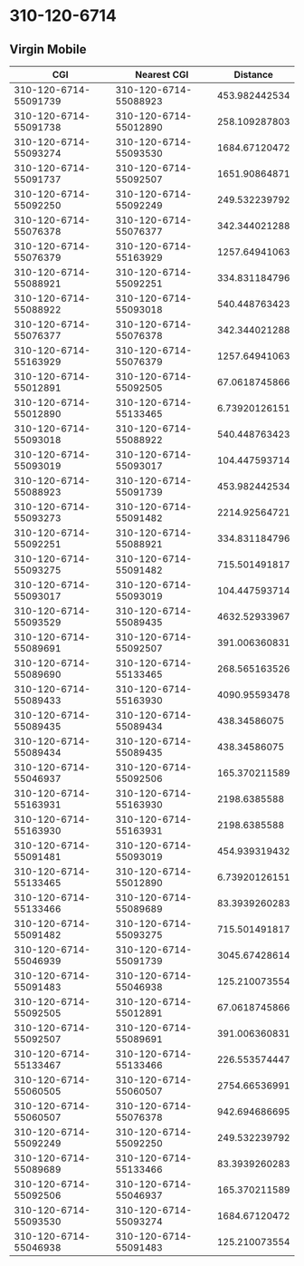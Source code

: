 # 310-120-6714
## Virgin Mobile


| CGI | Nearest CGI | Distance |
|-----|-------------|----------|
| 310-120-6714-55091739 | 310-120-6714-55088923 | 453.982442534 |
| 310-120-6714-55091738 | 310-120-6714-55012890 | 258.109287803 |
| 310-120-6714-55093274 | 310-120-6714-55093530 | 1684.67120472 |
| 310-120-6714-55091737 | 310-120-6714-55092507 | 1651.90864871 |
| 310-120-6714-55092250 | 310-120-6714-55092249 | 249.532239792 |
| 310-120-6714-55076378 | 310-120-6714-55076377 | 342.344021288 |
| 310-120-6714-55076379 | 310-120-6714-55163929 | 1257.64941063 |
| 310-120-6714-55088921 | 310-120-6714-55092251 | 334.831184796 |
| 310-120-6714-55088922 | 310-120-6714-55093018 | 540.448763423 |
| 310-120-6714-55076377 | 310-120-6714-55076378 | 342.344021288 |
| 310-120-6714-55163929 | 310-120-6714-55076379 | 1257.64941063 |
| 310-120-6714-55012891 | 310-120-6714-55092505 | 67.0618745866 |
| 310-120-6714-55012890 | 310-120-6714-55133465 | 6.73920126151 |
| 310-120-6714-55093018 | 310-120-6714-55088922 | 540.448763423 |
| 310-120-6714-55093019 | 310-120-6714-55093017 | 104.447593714 |
| 310-120-6714-55088923 | 310-120-6714-55091739 | 453.982442534 |
| 310-120-6714-55093273 | 310-120-6714-55091482 | 2214.92564721 |
| 310-120-6714-55092251 | 310-120-6714-55088921 | 334.831184796 |
| 310-120-6714-55093275 | 310-120-6714-55091482 | 715.501491817 |
| 310-120-6714-55093017 | 310-120-6714-55093019 | 104.447593714 |
| 310-120-6714-55093529 | 310-120-6714-55089435 | 4632.52933967 |
| 310-120-6714-55089691 | 310-120-6714-55092507 | 391.006360831 |
| 310-120-6714-55089690 | 310-120-6714-55133465 | 268.565163526 |
| 310-120-6714-55089433 | 310-120-6714-55163930 | 4090.95593478 |
| 310-120-6714-55089435 | 310-120-6714-55089434 | 438.34586075 |
| 310-120-6714-55089434 | 310-120-6714-55089435 | 438.34586075 |
| 310-120-6714-55046937 | 310-120-6714-55092506 | 165.370211589 |
| 310-120-6714-55163931 | 310-120-6714-55163930 | 2198.6385588 |
| 310-120-6714-55163930 | 310-120-6714-55163931 | 2198.6385588 |
| 310-120-6714-55091481 | 310-120-6714-55093019 | 454.939319432 |
| 310-120-6714-55133465 | 310-120-6714-55012890 | 6.73920126151 |
| 310-120-6714-55133466 | 310-120-6714-55089689 | 83.3939260283 |
| 310-120-6714-55091482 | 310-120-6714-55093275 | 715.501491817 |
| 310-120-6714-55046939 | 310-120-6714-55091739 | 3045.67428614 |
| 310-120-6714-55091483 | 310-120-6714-55046938 | 125.210073554 |
| 310-120-6714-55092505 | 310-120-6714-55012891 | 67.0618745866 |
| 310-120-6714-55092507 | 310-120-6714-55089691 | 391.006360831 |
| 310-120-6714-55133467 | 310-120-6714-55133466 | 226.553574447 |
| 310-120-6714-55060505 | 310-120-6714-55060507 | 2754.66536991 |
| 310-120-6714-55060507 | 310-120-6714-55076378 | 942.694686695 |
| 310-120-6714-55092249 | 310-120-6714-55092250 | 249.532239792 |
| 310-120-6714-55089689 | 310-120-6714-55133466 | 83.3939260283 |
| 310-120-6714-55092506 | 310-120-6714-55046937 | 165.370211589 |
| 310-120-6714-55093530 | 310-120-6714-55093274 | 1684.67120472 |
| 310-120-6714-55046938 | 310-120-6714-55091483 | 125.210073554 |

